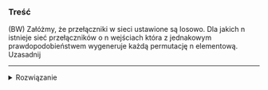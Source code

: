 ### Treść
(BW)
Załóżmy, że przełączniki w sieci ustawione są losowo. Dla jakich n istnieje sieć przełączników o n wejściach która z jednakowym prawdopodobieństwem wygeneruje każdą permutację n elementową. Uzasadnij

------
<details><summary>Rozwiązanie</summary>
<p>

